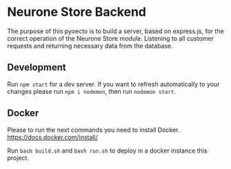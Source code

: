 # Neurone Store Backend

The purpose of this pyoecto is to build a server, based on express.js, for the correct operation of the Neurone Store module. Listening to all customer requests and returning necessary data from the database.

## Development

Run `npm start` for a dev server. If you want to refresh automatically to your changes please run `npm i nodemon`, then run `nodemon start`.

## Docker

Please to run the next commands you need to install Docker. https://docs.docker.com/install/

Run `bash build.sh` and `bash run.sh` to deploy in a docker instance this project.
